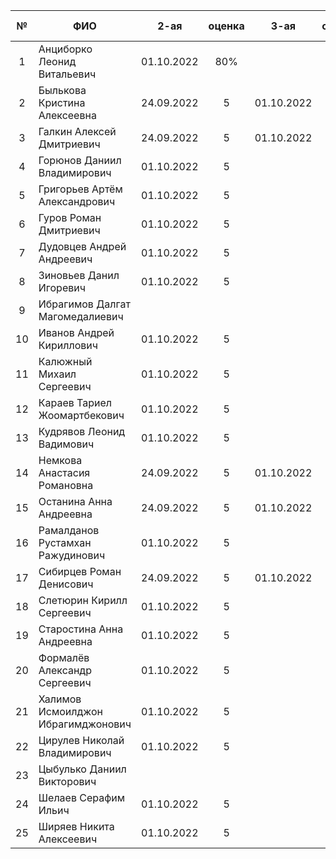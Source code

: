 | №     | ФИО                                | 2-ая       | оценка | 3-ая       | оценка | 5-ая       | оценка | 6-ая       | оценка | карма |
| :---: | ---------------------------------- | :--------: | :----: | :--------: | :----: | :--------: | :----: | :--------: | :----: | :---: |
| 1     | Анциборко Леонид Витальевич        | 01.10.2022 | 80%    |            |        | 9          |        |            |        |       |
| 2     | Былькова Кристина Алексеевна       | 24.09.2022 | 5      | 01.10.2022 | 5      | 01.10.2022 | 5      |            |        | 0.3   |
| 3     | Галкин Алексей Дмитриевич          | 24.09.2022 | 5      | 01.10.2022 | 5      | 34         |        |            |        |       |
| 4     | Горюнов Даниил Владимирович        | 01.10.2022 | 5      |            |        | 28         |        |            |        |       |
| 5     | Григорьев Артём Александрович      | 01.10.2022 | 5      |            |        | 10         |        |            |        |       |
| 6     | Гуров Роман Дмитриевич             | 01.10.2022 | 5      |            |        | 14         |        |            |        | 0.3   |
| 7     | Дудовцев Андрей Андреевич          | 01.10.2022 | 5      |            |        | 40         |        |            |        |       |
| 8     | Зиновьев Данил Игоревич            | 01.10.2022 | 5      |            |        | 4          |        |            |        |       |
| 9     | Ибрагимов Далгат Магомедалиевич    |            |        |            |        | 35         |        |            |        |       |
| 10    | Иванов Андрей Кириллович           | 01.10.2022 | 5      |            |        | 6          |        |            |        |       |
| 11    | Калюжный Михаил Сергеевич          | 01.10.2022 | 5      |            |        | 01.10.2022 | 5      |            |        |       |
| 12    | Караев Тариел Жоомартбекович       | 01.10.2022 | 5      |            |        | 01.10.2022 | 5      |            |        |       |
| 13    | Кудрявов Леонид Вадимович          | 01.10.2022 | 5      |            |        | 30         |        |            |        |       |
| 14    | Немкова Анастасия Романовна        | 24.09.2022 | 5      | 01.10.2022 | 5      | 46         | 80%    |            |        |       |
| 15    | Останина Анна Андреевна            | 24.09.2022 | 5      | 01.10.2022 | 5      | 24         |        |            |        |       |
| 16    | Рамалданов Рустамхан Ражудинович   | 01.10.2022 | 5      |            |        | 01.10.2022 | 5      |            |        |       |
| 17    | Сибирцев Роман Денисович           | 24.09.2022 | 5      | 01.10.2022 | 5      | 31         |        |            |        |       |
| 18    | Слетюрин Кирилл Сергеевич          | 01.10.2022 | 5      |            |        | 25         |        |            |        |       |
| 19    | Старостина Анна Андреевна          | 01.10.2022 | 5      |            |        | 15         |        |            |        |       |
| 20    | Формалёв Александр Сергеевич       | 01.10.2022 | 5      |            |        | 44         |        |            |        |       |
| 21    | Халимов Исмоилджон Ибрагимджонович | 01.10.2022 | 5      |            |        | 8          |        |            |        |       |
| 22    | Цирулев Николай Владимирович       | 01.10.2022 | 5      |            |        | 32         |        |            |        |       |
| 23    | Цыбулько Даниил Викторович         |            |        |            |        | 43         |        |            |        |       |
| 24    | Шелаев Серафим Ильич               | 01.10.2022 | 5      |            |        | 51         |        |            |        |       |
| 25    | Ширяев Никита Алексеевич           | 01.10.2022 | 5      |            |        | 41         |        |            |        |       |
